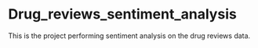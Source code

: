 # Drug_reviews_sentiment_analysis
This is the project  performing sentiment analysis on the drug reviews data. 
